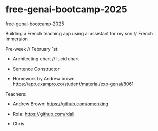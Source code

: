 # free-genai-bootcamp-2025
free-genai-bootcamp-2025

Building a French teaching app using ai assistant for my son // French Immersion


Pre-week // February 1st:
* Architecting chart // lucid chart

* Sentence Constructor 

* Homework by Andrew brown
https://app.exampro.co/student/material/exp-genai/8061 


Teachers: 

* Andrew Brown: https://github.com/omenking 

* Rola: https://github.com/rdali

* Chris


